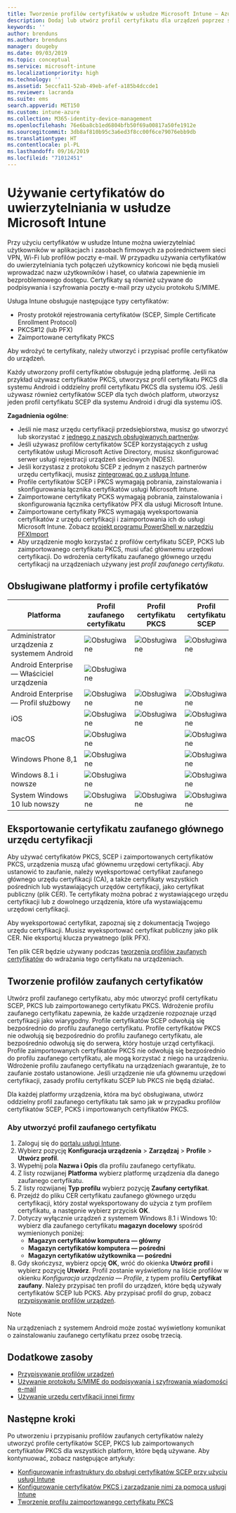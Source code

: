 ```yaml
---
title: Tworzenie profilów certyfikatów w usłudze Microsoft Intune — Azure | Microsoft Docs
description: Dodaj lub utwórz profil certyfikatu dla urządzeń poprzez skonfigurowanie środowiska certyfikatu SCEP lub PKCS, wyeksportowanie certyfikatu publicznego, utworzenie profilu w witrynie Azure Portal, a następnie przypisanie środowiska SCEP lub PKCS do profilów certyfikatów w usłudze Microsoft Intune w witrynie Azure Portal
keywords: ''
author: brenduns
ms.author: brenduns
manager: dougeby
ms.date: 09/03/2019
ms.topic: conceptual
ms.service: microsoft-intune
ms.localizationpriority: high
ms.technology: ''
ms.assetid: 5eccfa11-52ab-49eb-afef-a185b4dccde1
ms.reviewer: lacranda
ms.suite: ems
search.appverid: MET150
ms.custom: intune-azure
ms.collection: M365-identity-device-management
ms.openlocfilehash: 76e6ba8cb1ed6804bfb50f69a00817a50fe1912e
ms.sourcegitcommit: 3db8af810b95c3a6ed3f8cc00f6ce79076ebb9db
ms.translationtype: HT
ms.contentlocale: pl-PL
ms.lasthandoff: 09/16/2019
ms.locfileid: "71012451"
---
```

# <a name="use-certificates-for-authentication-in-microsoft-intune"></a>Używanie certyfikatów do uwierzytelniania w usłudze Microsoft Intune  

Przy użyciu certyfikatów w usłudze Intune można uwierzytelniać użytkowników w aplikacjach i zasobach firmowych za pośrednictwem sieci VPN, Wi-Fi lub profilów poczty e-mail. W przypadku używania certyfikatów do uwierzytelniania tych połączeń użytkownicy końcowi nie będą musieli wprowadzać nazw użytkowników i haseł, co ułatwia zapewnienie im bezproblemowego dostępu. Certyfikaty są również używane do podpisywania i szyfrowania poczty e-mail przy użyciu protokołu S/MIME.

Usługa Intune obsługuje następujące typy certyfikatów:  

- Prosty protokół rejestrowania certyfikatów (SCEP, Simple Certificate Enrollment Protocol)  
- PKCS#12 (lub PFX)  
- Zaimportowane certyfikaty PKCS

Aby wdrożyć te certyfikaty, należy utworzyć i przypisać profile certyfikatów do urządzeń.  

Każdy utworzony profil certyfikatów obsługuje jedną platformę. Jeśli na przykład używasz certyfikatów PKCS, utworzysz profil certyfikatu PKCS dla systemu Android i oddzielny profil certyfikatu PKCS dla systemu iOS. Jeśli używasz również certyfikatów SCEP dla tych dwóch platform, utworzysz jeden profil certyfikatu SCEP dla systemu Android i drugi dla systemu iOS.  

**Zagadnienia ogólne**:  
- Jeśli nie masz urzędu certyfikacji przedsiębiorstwa, musisz go utworzyć lub skorzystać z [jednego z naszych obsługiwanych partnerów](certificate-authority-add-scep-overview.md#third-party-certification-authority-partners).
- Jeśli używasz profilów certyfikatów SCEP korzystających z usług certyfikatów usługi Microsoft Active Directory, musisz skonfigurować serwer usługi rejestracji urządzeń sieciowych (NDES).
- Jeśli korzystasz z protokołu SCEP z jednym z naszych partnerów urzędu certyfikacji, musisz [zintegrować go z usługą Intune](certificate-authority-add-scep-overview.md#set-up-third-party-ca-integration).
- Profile certyfikatów SCEP i PKCS wymagają pobrania, zainstalowania i skonfigurowania łącznika certyfikatów usługi Microsoft Intune. 
- Zaimportowane certyfikaty PCKS wymagają pobrania, zainstalowania i skonfigurowania łącznika certyfikatów PFX dla usługi Microsoft Intune.
- Zaimportowane certyfikaty PKCS wymagają wyeksportowania certyfikatów z urzędu certyfikacji i zaimportowania ich do usługi Microsoft Intune. Zobacz [projekt programu PowerShell w narzędziu PFXImport](https://github.com/Microsoft/Intune-Resource-Access/tree/develop/src/PFXImportPowershell)
- Aby urządzenie mogło korzystać z profilów certyfikatu SCEP, PCKS lub zaimportowanego certyfikatu PKCS, musi ufać głównemu urzędowi certyfikacji. Do wdrożenia certyfikatu zaufanego głównego urzędu certyfikacji na urządzeniach używany jest *profil zaufanego certyfikatu*.  

## <a name="supported-platforms-and-certificate-profiles"></a>Obsługiwane platformy i profile certyfikatów  
| Platforma              | Profil zaufanego certyfikatu | Profil certyfikatu PKCS | Profil certyfikatu SCEP | Profil zaimportowanego certyfikatu PKCS  |
|--|--|--|--|---|
| Administrator urządzenia z systemem Android | ![Obsługiwane](./media/certificates-configure/green-check.png) | ![Obsługiwane](./media/certificates-configure/green-check.png) | ![Obsługiwane](./media/certificates-configure/green-check.png)|  ![Obsługiwane](./media/certificates-configure/green-check.png) |
| Android Enterprise <br> — Właściciel urządzenia   | ![Obsługiwane](./media/certificates-configure/green-check.png) |   |  |   |
| Android Enterprise <br> — Profil służbowy    | ![Obsługiwane](./media/certificates-configure/green-check.png) | ![Obsługiwane](./media/certificates-configure/green-check.png) | ![Obsługiwane](./media/certificates-configure/green-check.png) | ![Obsługiwane](./media/certificates-configure/green-check.png) |
| iOS                   | ![Obsługiwane](./media/certificates-configure/green-check.png) | ![Obsługiwane](./media/certificates-configure/green-check.png) | ![Obsługiwane](./media/certificates-configure/green-check.png) | ![Obsługiwane](./media/certificates-configure/green-check.png) |
| macOS                 | ![Obsługiwane](./media/certificates-configure/green-check.png) |   |![Obsługiwane](./media/certificates-configure/green-check.png)|![Obsługiwane](./media/certificates-configure/green-check.png)|
| Windows Phone 8,1     |![Obsługiwane](./media/certificates-configure/green-check.png)  |  | ![Obsługiwane](./media/certificates-configure/green-check.png)| ![Obsługiwane](./media/certificates-configure/green-check.png) |
| Windows 8.1 i nowsze |![Obsługiwane](./media/certificates-configure/green-check.png)  |  |![Obsługiwane](./media/certificates-configure/green-check.png) |   |
| System Windows 10 lub nowszy  | ![Obsługiwane](./media/certificates-configure/green-check.png) | ![Obsługiwane](./media/certificates-configure/green-check.png) | ![Obsługiwane](./media/certificates-configure/green-check.png) | ![Obsługiwane](./media/certificates-configure/green-check.png) |

## <a name="export-the-trusted-root-ca-certificate"></a>Eksportowanie certyfikatu zaufanego głównego urzędu certyfikacji  
Aby używać certyfikatów PKCS, SCEP i zaimportowanych certyfikatów PKCS, urządzenia muszą ufać głównemu urzędowi certyfikacji. Aby ustanowić to zaufanie, należy wyeksportować certyfikat zaufanego głównego urzędu certyfikacji (CA), a także certyfikaty wszystkich pośrednich lub wystawiających urzędów certyfikacji, jako certyfikat publiczny (plik CER). Te certyfikaty można pobrać z wystawiającego urzędu certyfikacji lub z dowolnego urządzenia, które ufa wystawiającemu urzędowi certyfikacji.  

Aby wyeksportować certyfikat, zapoznaj się z dokumentacją Twojego urzędu certyfikacji. Musisz wyeksportować certyfikat publiczny jako plik CER.  Nie eksportuj klucza prywatnego (plik PFX).  

Ten plik CER będzie używany podczas [tworzenia profilów zaufanych certyfikatów](#create-trusted-certificate-profiles) do wdrażania tego certyfikatu na urządzeniach.  

## <a name="create-trusted-certificate-profiles"></a>Tworzenie profilów zaufanych certyfikatów  
Utwórz profil zaufanego certyfikatu, aby móc utworzyć profil certyfikatu SCEP, PKCS lub zaimportowanego certyfikatu PKCS. Wdrożenie profilu zaufanego certyfikatu zapewnia, że każde urządzenie rozpoznaje urząd certyfikacji jako wiarygodny. Profile certyfikatów SCEP odwołują się bezpośrednio do profilu zaufanego certyfikatu. Profile certyfikatów PKCS nie odwołują się bezpośrednio do profilu zaufanego certyfikatu, ale bezpośrednio odwołują się do serwera, który hostuje urząd certyfikacji. Profile zaimportowanych certyfikatów PKCS nie odwołują się bezpośrednio do profilu zaufanego certyfikatu, ale mogą korzystać z niego na urządzeniu. Wdrożenie profilu zaufanego certyfikatu na urządzeniach gwarantuje, że to zaufanie zostało ustanowione. Jeśli urządzenie nie ufa głównemu urzędowi certyfikacji, zasady profilu certyfikatu SCEP lub PKCS nie będą działać.  

Dla każdej platformy urządzenia, która ma być obsługiwana, utwórz oddzielny profil zaufanego certyfikatu tak samo jak w przypadku profilów certyfikatów SCEP, PCKS i importowanych certyfikatów PKCS.  


### <a name="to-create-a-trusted-certificate-profile"></a>Aby utworzyć profil zaufanego certyfikatu  

1. Zaloguj się do [portalu usługi Intune](https://aka.ms/intuneportal).  
2. Wybierz pozycję **Konfiguracja urządzenia** > **Zarządzaj** > **Profile** > **Utwórz profil**.  
3. Wypełnij pola **Nazwa i Opis** dla profilu zaufanego certyfikatu.  
4. Z listy rozwijanej **Platforma** wybierz platformę urządzenia dla danego zaufanego certyfikatu.  
5. Z listy rozwijanej **Typ profilu** wybierz pozycję **Zaufany certyfikat**.  
6. Przejdź do pliku CER certyfikatu zaufanego głównego urzędu certyfikacji, który został wyeksportowany do użycia z tym profilem certyfikatu, a następnie wybierz przycisk **OK**.  
7. Dotyczy wyłącznie urządzeń z systemem Windows 8.1 i Windows 10: wybierz dla zaufanego certyfikatu **magazyn docelowy** spośród wymienionych poniżej:  
   - **Magazyn certyfikatów komputera — główny**
   - **Magazyn certyfikatów komputera — pośredni**
   - **Magazyn certyfikatów użytkownika — pośredni**
8. Gdy skończysz, wybierz opcję **OK**, wróć do okienka **Utwórz profil** i wybierz pozycję **Utwórz**.
Profil zostanie wyświetlony na liście profilów w okienku *Konfiguracja urządzenia — Profile*, z typem profilu **Certyfikat zaufany**.  Należy przypisać ten profil do urządzeń, które będą używały certyfikatów SCEP lub PCKS. Aby przypisać profil do grup, zobacz [przypisywanie profilów urządzeń](device-profile-assign.md).

> [!NOTE]  
> Na urządzeniach z systemem Android może zostać wyświetlony komunikat o zainstalowaniu zaufanego certyfikatu przez osobę trzecią.  

## <a name="additional-resources"></a>Dodatkowe zasoby  
- [Przypisywanie profilów urządzeń](device-profile-assign.md)  
- [Używanie protokołu S/MIME do podpisywania i szyfrowania wiadomości e-mail](certificates-s-mime-encryption-sign.md)  
- [Używanie urzędu certyfikacji innej firmy](certificate-authority-add-scep-overview.md)  

## <a name="next-steps"></a>Następne kroki  
Po utworzeniu i przypisaniu profilów zaufanych certyfikatów należy utworzyć profile certyfikatów SCEP, PKCS lub zaimportowanych certyfikatów PKCS dla wszystkich platform, które będą używane. Aby kontynuować, zobacz następujące artykuły:  
- [Konfigurowanie infrastruktury do obsługi certyfikatów SCEP przy użyciu usługi Intune](certificates-scep-configure.md)  
- [Konfigurowanie certyfikatów PKCS i zarządzanie nimi za pomocą usługi Intune](certficates-pfx-configure.md)  
- [Tworzenie profilu zaimportowanego certyfikatu PKCS](certificates-imported-pfx-configure.md#create-a-pkcs-imported-certificate-profile)  

